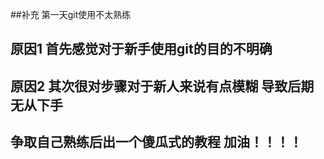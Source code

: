 ##补充 第一天git使用不太熟练
## 原因1 首先感觉对于新手使用git的目的不明确
## 原因2 其次很对步骤对于新人来说有点模糊 导致后期无从下手
## 争取自己熟练后出一个傻瓜式的教程 加油！！！！